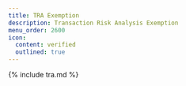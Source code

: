 ```yaml
---
title: TRA Exemption
description: Transaction Risk Analysis Exemption
menu_order: 2600
icon:
  content: verified
  outlined: true
---
```


{% include tra.md %}
